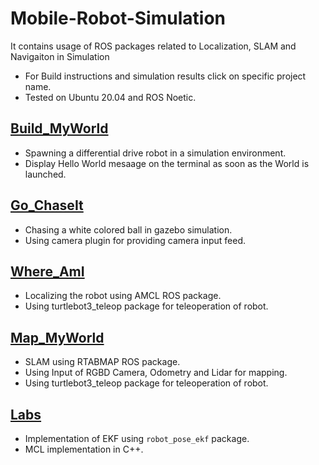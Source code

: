 # Mobile-Robot-Simulation
It contains usage of ROS packages related to Localization, SLAM and Navigaiton in Simulation
* For Build instructions and simulation results click on specific project name.
* Tested on Ubuntu 20.04 and ROS Noetic.

## [Build_MyWorld](https://github.com/Rajat-Arora/Mobile-Robot-Simulation/tree/main/Build_MyWorld)
* Spawning a differential drive robot in a simulation environment. 
* Display Hello World mesaage on the terminal as soon as the World is launched.

## [Go_ChaseIt](https://github.com/Rajat-Arora/Mobile-Robot-Simulation/tree/main/Go_ChaseIt)
* Chasing a white colored ball in gazebo simulation.
* Using camera plugin for providing camera input feed.

## [Where_AmI](https://github.com/Rajat-Arora/Mobile-Robot-Simulation/tree/main/Where_AmI)
* Localizing the robot using AMCL ROS package.
* Using turtlebot3_teleop package for teleoperation of robot.

## [Map_MyWorld](https://github.com/Rajat-Arora/Mobile-Robot-Simulation/tree/main/Map_MyWorld)
* SLAM using RTABMAP ROS package.
* Using Input of RGBD Camera, Odometry and Lidar for mapping. 
* Using turtlebot3_teleop package for teleoperation of robot.

## [Labs](https://github.com/Rajat-Arora/Mobile-Robot-Simulation/tree/main/Labs)
* Implementation of EKF using `robot_pose_ekf` package.
* MCL implementation in C++.
